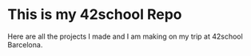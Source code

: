 # This is my 42school Repo

Here are all the projects I made and I am making on my trip at 42school Barcelona.

